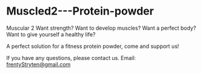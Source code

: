 # Muscled2---Protein-powder
Muscular 2 
Want strength? 
Want to develop muscles?
Want a perfect body? 
Want to give yourself a healthy life?  

A perfect solution for a fitness protein powder, come and support us!

If you have any questions, please contact us. Email: frentyStryten@gmail.com

